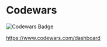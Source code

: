 # Codewars
![Codewars Badge](https://www.codewars.com/users/sufuf3/badges/large)

https://www.codewars.com/dashboard
